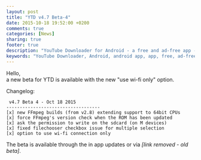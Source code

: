 ```yaml
---
layout: post
title: "YTD v4.7 Beta-4"
date: 2015-10-18 19:52:00 +0200
comments: true
categories: [News]
sharing: true
footer: true
description: "YouTube Downloader for Android - a free and ad-free app - new version"
keywords: "YouTube Downloader, Android, android app, app, free, ad-free, no ads, dentex, video, YouTube, downloader, FFmpeg, audio, music, video, extraction, mp3, easy, dentex, 1080p, 720p, HD, 3gp, webm, mp4, m4a, ogg, flv"
---
```

Hello,    
a new beta for YTD is available with the new "use wi-fi only" option.

Changelog:

     v4.7 Beta 4 - Oct 18 2015
    -----------------------------------
    [x] new FFmpeg builds (from v2.8) extending support to 64bit CPUs
    [x] force FFmpeg's version check when the ROM has been updated
    [x] ask the permission to write on the sdcard (on M devices)
    [x] fixed filechooser checkbox issue for multiple selection
    [x] option to use wi-fi connection only

The beta is available through the in app updates or via *[link removed - old beta]*.
